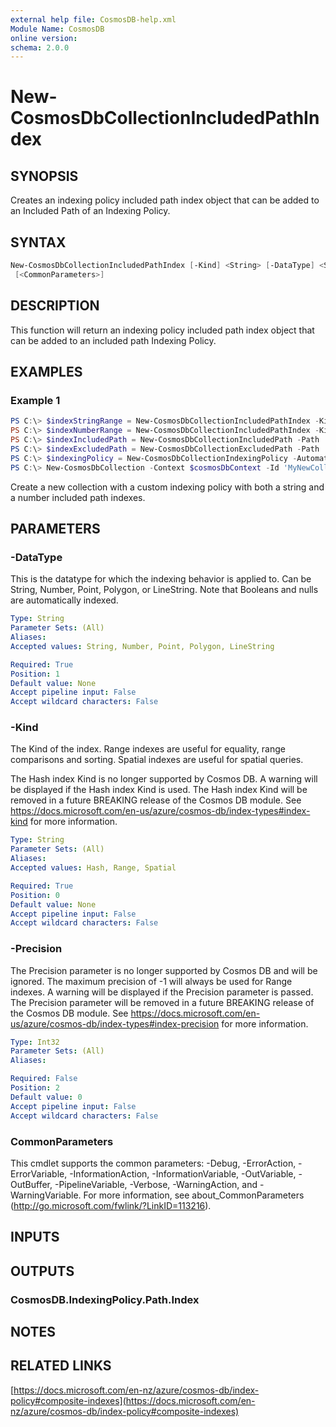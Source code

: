 ```yaml
---
external help file: CosmosDB-help.xml
Module Name: CosmosDB
online version:
schema: 2.0.0
---
```


# New-CosmosDbCollectionIncludedPathIndex

## SYNOPSIS

Creates an indexing policy included path index object that
can be added to an Included Path of an Indexing Policy.

## SYNTAX

```powershell
New-CosmosDbCollectionIncludedPathIndex [-Kind] <String> [-DataType] <String> [[-Precision] <Int32>]
 [<CommonParameters>]
```

## DESCRIPTION

This function will return an indexing policy included path index object that can
be added to an included path Indexing Policy.

## EXAMPLES

### Example 1

```powershell
PS C:\> $indexStringRange = New-CosmosDbCollectionIncludedPathIndex -Kind Range -DataType String -Precision -1
PS C:\> $indexNumberRange = New-CosmosDbCollectionIncludedPathIndex -Kind Range -DataType Number -Precision -1
PS C:\> $indexIncludedPath = New-CosmosDbCollectionIncludedPath -Path '/*' -Index $indexStringRange, $indexNumberRange
PS C:\> $indexExcludedPath = New-CosmosDbCollectionExcludedPath -Path '/test/*'
PS C:\> $indexingPolicy = New-CosmosDbCollectionIndexingPolicy -Automatic $true -IndexingMode Consistent -IncludedPath $indexIncludedPath -ExcludedPath $indexExcludedPath
PS C:\> New-CosmosDbCollection -Context $cosmosDbContext -Id 'MyNewCollection' -PartitionKey 'account' -IndexingPolicy $indexingPolicy
```

Create a new collection with a custom indexing policy with both a
string and a number included path indexes.

## PARAMETERS

### -DataType

This is the datatype for which the indexing behavior is applied to.
Can be String, Number, Point, Polygon, or LineString.
Note that Booleans and nulls are automatically indexed.

```yaml
Type: String
Parameter Sets: (All)
Aliases:
Accepted values: String, Number, Point, Polygon, LineString

Required: True
Position: 1
Default value: None
Accept pipeline input: False
Accept wildcard characters: False
```

### -Kind

The Kind of the index.
Range indexes are useful for equality, range comparisons and sorting.
Spatial indexes are useful for spatial queries.

The Hash index Kind is no longer supported by Cosmos DB.
A warning will be displayed if the Hash index Kind is used.
The Hash index Kind will be removed in a future BREAKING release of the
Cosmos DB module.
See https://docs.microsoft.com/en-us/azure/cosmos-db/index-types#index-kind
for more information.

```yaml
Type: String
Parameter Sets: (All)
Aliases:
Accepted values: Hash, Range, Spatial

Required: True
Position: 0
Default value: None
Accept pipeline input: False
Accept wildcard characters: False
```

### -Precision

The Precision parameter is no longer supported by Cosmos DB and will be
ignored. The maximum precision of -1 will always be used for Range indexes.
A warning will be displayed if the Precision parameter is passed.
The Precision parameter will be removed in a future BREAKING release of the
Cosmos DB module.
See https://docs.microsoft.com/en-us/azure/cosmos-db/index-types#index-precision
for more information.

```yaml
Type: Int32
Parameter Sets: (All)
Aliases:

Required: False
Position: 2
Default value: 0
Accept pipeline input: False
Accept wildcard characters: False
```

### CommonParameters

This cmdlet supports the common parameters: -Debug, -ErrorAction, -ErrorVariable, -InformationAction, -InformationVariable, -OutVariable, -OutBuffer, -PipelineVariable, -Verbose, -WarningAction, and -WarningVariable. For more information, see about_CommonParameters (http://go.microsoft.com/fwlink/?LinkID=113216).

## INPUTS

## OUTPUTS

### CosmosDB.IndexingPolicy.Path.Index

## NOTES

## RELATED LINKS

[https://docs.microsoft.com/en-nz/azure/cosmos-db/index-policy#composite-indexes](https://docs.microsoft.com/en-nz/azure/cosmos-db/index-policy#composite-indexes)
